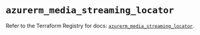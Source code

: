 # `azurerm_media_streaming_locator`

Refer to the Terraform Registry for docs: [`azurerm_media_streaming_locator`](https://registry.terraform.io/providers/hashicorp/azurerm/3.104.2/docs/resources/media_streaming_locator).
